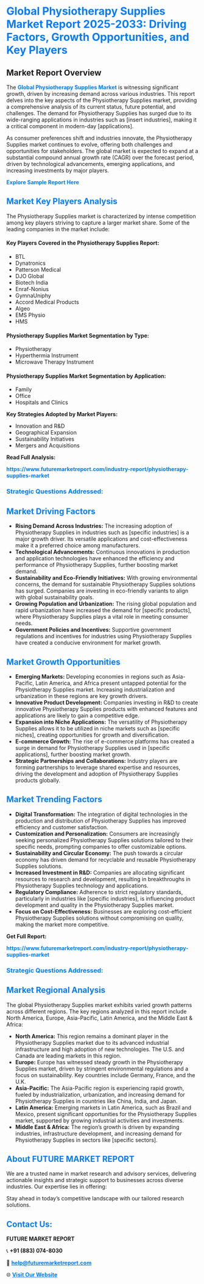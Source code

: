<h1 style="color: #007BFF;">Global Physiotherapy Supplies Market Report 2025-2033: Driving Factors, Growth Opportunities, and Key Players</h1>

<section id="overview">
<h2>Market Report Overview</h2>
<p>The <a href="https://www.futuremarketreport.com/industry-report/physiotherapy-supplies-market" style="color: #007BFF; text-decoration: none;"><strong>Global Physiotherapy Supplies Market</strong></a> is witnessing significant growth, driven by increasing demand across various industries. This report delves into the key aspects of the Physiotherapy Supplies market, providing a comprehensive analysis of its current status, future potential, and challenges. The demand for Physiotherapy Supplies has surged due to its wide-ranging applications in industries such as [insert industries], making it a critical component in modern-day [applications].</p>
<p>As consumer preferences shift and industries innovate, the Physiotherapy Supplies market continues to evolve, offering both challenges and opportunities for stakeholders. The global market is expected to expand at a substantial compound annual growth rate (CAGR) over the forecast period, driven by technological advancements, emerging applications, and increasing investments by major players.</p>
</section>

<section id="overview">
<p><a href="https://www.futuremarketreport.com/request-sample/reportId=78054" style="color: #007BFF; text-decoration: none;"><strong>Explore Sample Report Here</strong></a></p>
</section>

<section id="key-players">
<h2 style="color: #007BFF;">Market Key Players Analysis</h2>
<p>The Physiotherapy Supplies market is characterized by intense competition among key players striving to capture a larger market share. Some of the leading companies in the market include:</p>
<h4>Key Players Covered in the Physiotherapy Supplies Report:</h4>
<ul><li>BTL</li><li>Dynatronics</li><li>Patterson Medical</li><li>DJO Global</li><li>Biotech India</li><li>Enraf-Nonius</li><li>GymnaUniphy</li><li>Accord Medical Products</li><li>Algeo</li><li>EMS Physio</li><li>HMS</li></ul>
<h4>Physiotherapy Supplies Market Segmentation by Type:</h4>
<ul><li>Physiotherapy</li><li>Hyperthermia Instrument</li><li>Microwave Therapy Instrument</li></ul>

<h4>Physiotherapy Supplies Market Segmentation by Application:</h4>
<ul><li>Family</li><li>Office</li><li>Hospitals and Clinics</li></ul>
<p><strong>Key Strategies Adopted by Market Players:</strong></p>
<ul>
<li>Innovation and R&D</li>
<li>Geographical Expansion</li>
<li>Sustainability Initiatives</li>
<li>Mergers and Acquisitions</li>
</ul>
</section>

<section>
<p><strong>Read Full Analysis: </strong></p><a href="https://www.futuremarketreport.com/industry-report/physiotherapy-supplies-market" style="color: #007BFF; text-decoration: none;"><strong>https://www.futuremarketreport.com/industry-report/physiotherapy-supplies-market</strong></a>
<h3 style="color: #007BFF;">Strategic Questions Addressed:</h3>
</section>

<section id="driving-factors">
<h2 style="color: #007BFF;">Market Driving Factors</h2>
<ul>
<li><strong>Rising Demand Across Industries:</strong> The increasing adoption of Physiotherapy Supplies in industries such as [specific industries] is a major growth driver. Its versatile applications and cost-effectiveness make it a preferred choice among manufacturers.</li>
<li><strong>Technological Advancements:</strong> Continuous innovations in production and application technologies have enhanced the efficiency and performance of Physiotherapy Supplies, further boosting market demand.</li>
<li><strong>Sustainability and Eco-Friendly Initiatives:</strong> With growing environmental concerns, the demand for sustainable Physiotherapy Supplies solutions has surged. Companies are investing in eco-friendly variants to align with global sustainability goals.</li>
<li><strong>Growing Population and Urbanization:</strong> The rising global population and rapid urbanization have increased the demand for [specific products], where Physiotherapy Supplies plays a vital role in meeting consumer needs.</li>
<li><strong>Government Policies and Incentives:</strong> Supportive government regulations and incentives for industries using Physiotherapy Supplies have created a conducive environment for market growth.</li>
</ul>
</section>

<section id="growth-opportunities">
<h2 style="color: #007BFF;">Market Growth Opportunities</h2>
<ul>
<li><strong>Emerging Markets:</strong> Developing economies in regions such as Asia-Pacific, Latin America, and Africa present untapped potential for the Physiotherapy Supplies market. Increasing industrialization and urbanization in these regions are key growth drivers.</li>
<li><strong>Innovative Product Development:</strong> Companies investing in R&D to create innovative Physiotherapy Supplies products with enhanced features and applications are likely to gain a competitive edge.</li>
<li><strong>Expansion into Niche Applications:</strong> The versatility of Physiotherapy Supplies allows it to be utilized in niche markets such as [specific niches], creating opportunities for growth and diversification.</li>
<li><strong>E-commerce Growth:</strong> The rise of e-commerce platforms has created a surge in demand for Physiotherapy Supplies used in [specific applications], further boosting market growth.</li>
<li><strong>Strategic Partnerships and Collaborations:</strong> Industry players are forming partnerships to leverage shared expertise and resources, driving the development and adoption of Physiotherapy Supplies products globally.</li>
</ul>
</section>

<section id="trending-factors">
<h2 style="color: #007BFF;">Market Trending Factors</h2>
<ul>
<li><strong>Digital Transformation:</strong> The integration of digital technologies in the production and distribution of Physiotherapy Supplies has improved efficiency and customer satisfaction.</li>
<li><strong>Customization and Personalization:</strong> Consumers are increasingly seeking personalized Physiotherapy Supplies solutions tailored to their specific needs, prompting companies to offer customizable options.</li>
<li><strong>Sustainability and Circular Economy:</strong> The push towards a circular economy has driven demand for recyclable and reusable Physiotherapy Supplies solutions.</li>
<li><strong>Increased Investment in R&D:</strong> Companies are allocating significant resources to research and development, resulting in breakthroughs in Physiotherapy Supplies technology and applications.</li>
<li><strong>Regulatory Compliance:</strong> Adherence to strict regulatory standards, particularly in industries like [specific industries], is influencing product development and quality in the Physiotherapy Supplies market.</li>
<li><strong>Focus on Cost-Effectiveness:</strong> Businesses are exploring cost-efficient Physiotherapy Supplies solutions without compromising on quality, making the market more competitive.</li>
</ul>
</section>

<section>
<p><strong>Get Full Report: </strong></p><a href="https://www.futuremarketreport.com/industry-report/physiotherapy-supplies-market" style="color: #007BFF; text-decoration: none;"><strong>https://www.futuremarketreport.com/industry-report/physiotherapy-supplies-market</strong></a>
<h3 style="color: #007BFF;">Strategic Questions Addressed:</h3>
</section>


<section id="regional-analysis">
<h2 style="color: #007BFF;">Market Regional Analysis</h2>
<p>The global Physiotherapy Supplies market exhibits varied growth patterns across different regions. The key regions analyzed in this report include North America, Europe, Asia-Pacific, Latin America, and the Middle East & Africa:</p>
<ul>
<li><strong>North America:</strong> This region remains a dominant player in the Physiotherapy Supplies market due to its advanced industrial infrastructure and high adoption of new technologies. The U.S. and Canada are leading markets in this region.</li>
<li><strong>Europe:</strong> Europe has witnessed steady growth in the Physiotherapy Supplies market, driven by stringent environmental regulations and a focus on sustainability. Key countries include Germany, France, and the U.K.</li>
<li><strong>Asia-Pacific:</strong> The Asia-Pacific region is experiencing rapid growth, fueled by industrialization, urbanization, and increasing demand for Physiotherapy Supplies in countries like China, India, and Japan.</li>
<li><strong>Latin America:</strong> Emerging markets in Latin America, such as Brazil and Mexico, present significant opportunities for the Physiotherapy Supplies market, supported by growing industrial activities and investments.</li>
<li><strong>Middle East & Africa:</strong> The region’s growth is driven by expanding industries, infrastructure development, and increasing demand for Physiotherapy Supplies in sectors like [specific sectors].</li>
</ul>
</section>

<footer>
<h2 style="color: #007BFF;">About FUTURE MARKET REPORT</h2>
<p>We are a trusted name in market research and advisory services, delivering actionable insights and strategic support to businesses across diverse industries. Our expertise lies in offering:</p>

<p>Stay ahead in today’s competitive landscape with our tailored research solutions.</p>

<h2 style="color: #007BFF;">Contact Us:</h2>
<p><strong>FUTURE MARKET REPORT</strong></p>
<p>📞 <strong>+91 (883) 074-8030</strong></p>
<p>📧 <strong><a href="mailto:help@futuremarketreport.com" style="color: #007BFF;">help@futuremarketreport.com</a></strong></p>
<p>🌐 <strong><a href="https://www.futuremarketreport.com/" style="color: #007BFF;">Visit Our Website</a></strong></p>
</footer>
